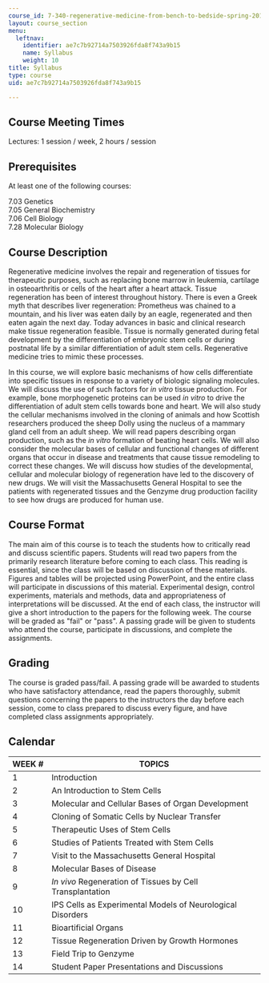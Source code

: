 ```yaml
---
course_id: 7-340-regenerative-medicine-from-bench-to-bedside-spring-2010
layout: course_section
menu:
  leftnav:
    identifier: ae7c7b92714a7503926fda8f743a9b15
    name: Syllabus
    weight: 10
title: Syllabus
type: course
uid: ae7c7b92714a7503926fda8f743a9b15

---
```


Course Meeting Times
--------------------

Lectures: 1 session / week, 2 hours / session

Prerequisites
-------------

At least one of the following courses:

7.03 Genetics  
7.05 General Biochemistry  
7.06 Cell Biology  
7.28 Molecular Biology

Course Description
------------------

Regenerative medicine involves the repair and regeneration of tissues for therapeutic purposes, such as replacing bone marrow in leukemia, cartilage in osteoarthritis or cells of the heart after a heart attack. Tissue regeneration has been of interest throughout history. There is even a Greek myth that describes liver regeneration: Prometheus was chained to a mountain, and his liver was eaten daily by an eagle, regenerated and then eaten again the next day. Today advances in basic and clinical research make tissue regeneration feasible. Tissue is normally generated during fetal development by the differentiation of embryonic stem cells or during postnatal life by a similar differentiation of adult stem cells. Regenerative medicine tries to mimic these processes.

In this course, we will explore basic mechanisms of how cells differentiate into specific tissues in response to a variety of biologic signaling molecules. We will discuss the use of such factors for _in vitro_ tissue production. For example, bone morphogenetic proteins can be used _in vitro_ to drive the differentiation of adult stem cells towards bone and heart. We will also study the cellular mechanisms involved in the cloning of animals and how Scottish researchers produced the sheep Dolly using the nucleus of a mammary gland cell from an adult sheep. We will read papers describing organ production, such as the _in vitro_ formation of beating heart cells. We will also consider the molecular bases of cellular and functional changes of different organs that occur in disease and treatments that cause tissue remodeling to correct these changes. We will discuss how studies of the developmental, cellular and molecular biology of regeneration have led to the discovery of new drugs. We will visit the Massachusetts General Hospital to see the patients with regenerated tissues and the Genzyme drug production facility to see how drugs are produced for human use.

Course Format
-------------

The main aim of this course is to teach the students how to critically read and discuss scientific papers. Students will read two papers from the primarily research literature before coming to each class. This reading is essential, since the class will be based on discussion of these materials. Figures and tables will be projected using PowerPoint, and the entire class will participate in discussions of this material. Experimental design, control experiments, materials and methods, data and appropriateness of interpretations will be discussed. At the end of each class, the instructor will give a short introduction to the papers for the following week. The course will be graded as "fail" or "pass". A passing grade will be given to students who attend the course, participate in discussions, and complete the assignments.

Grading
-------

The course is graded pass/fail. A passing grade will be awarded to students who have satisfactory attendance, read the papers thoroughly, submit questions concerning the papers to the instructors the day before each session, come to class prepared to discuss every figure, and have completed class assignments appropriately.

Calendar
--------

| WEEK # | TOPICS |
| --- | --- |
| 1 | Introduction |
| 2 | An Introduction to Stem Cells |
| 3 | Molecular and Cellular Bases of Organ Development |
| 4 | Cloning of Somatic Cells by Nuclear Transfer |
| 5 | Therapeutic Uses of Stem Cells |
| 6 | Studies of Patients Treated with Stem Cells |
| 7 | Visit to the Massachusetts General Hospital |
| 8 | Molecular Bases of Disease |
| 9 | _In vivo_ Regeneration of Tissues by Cell Transplantation |
| 10 | IPS Cells as Experimental Models of Neurological Disorders |
| 11 | Bioartificial Organs |
| 12 | Tissue Regeneration Driven by Growth Hormones |
| 13 | Field Trip to Genzyme |
| 14 | Student Paper Presentations and Discussions